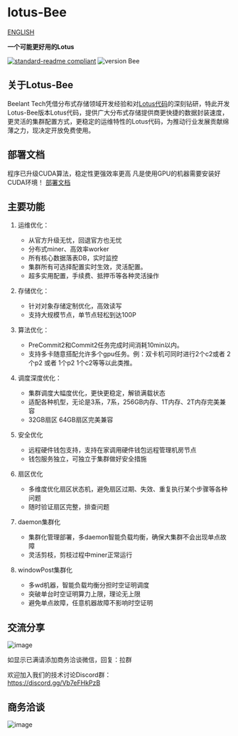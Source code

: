 # lotus-Bee
[ENGLISH](https://github.com/beelant/lotus-bee/blob/main/README_en.md)

**一个可能更好用的Lotus**

[![standard-readme compliant](https://img.shields.io/badge/readme%20style-standard-brightgreen.svg?style=flat-square)](https://github.com/RichardLitt/standard-readme)   ![version Bee](https://img.shields.io/badge/version-1.14.0-orange)

## 关于Lotus-Bee
Beelant Tech凭借分布式存储领域开发经验和对[Lotus代码](https://github.com/filecoin-project/lotus/#project-lotus---%E8%8E%B2)的深刻钻研，特此开发Lotus-Bee版本Lotus代码，提供广大分布式存储提供商更快捷的数据封装速度，更灵活的集群配置方式，更稳定的运维特性的Lotus代码，为推动行业发展贡献绵薄之力，现决定开放免费使用。

## 部署文档
程序已升级CUDA算法，稳定性更强效率更高
凡是使用GPU的机器需要安装好CUDA环境！
[部署文档](https://github.com/beelant/lotus-bee/blob/main/deployment.md)

## 主要功能


1. 运维优化：
    - 从官方升级无忧，回退官方也无忧
    - 分布式miner、高效率worker
    - 所有核心数据落表DB，实时监控
    - 集群所有可选择配置实时生效，灵活配置。   
    - 超多实用配置，手续费、抵押币等各种灵活操作

2. 存储优化：  
    - 针对对象存储定制优化，高效读写
    - 支持大规模节点，单节点轻松到达100P   

3. 算法优化：
    - PreCommit2和Commit2任务完成时间消耗10min以内。
    - 支持多卡随意搭配允许多个gpu任务。例：双卡机可同时进行2个c2或者 2个p2 或者 1个p2 1个c2等等以此类推。   

4. 调度深度优化：
    - 集群调度大幅度优化，更快更稳定，解锁满载状态
    - 适配各种机型，无论是3系，7系，256GB内存、1T内存、2T内存完美兼容
    - 32GB扇区 64GB扇区完美兼容

5. 安全优化
   - 远程硬件钱包支持，支持在家调用硬件钱包远程管理机房节点 
   - 钱包服务独立，可独立于集群做好安全措施
   
6. 扇区优化
   - 多维度优化扇区状态机，避免扇区过期、失效、重复执行某个步骤等各种问题
   - 随时验证扇区完整，排查问题
   
7. daemon集群化
   - 集群化管理部署，多daemon智能负载均衡，确保大集群不会出现单点故障
   - 灵活剪枝，剪枝过程中miner正常运行


8. windowPost集群化
   - 多wd机器，智能负载均衡分担时空证明调度
   - 突破单台时空证明算力上限，理论无上限
   - 避免单点故障，任意机器故障不影响时空证明




## 交流分享
![image](https://user-images.githubusercontent.com/86239661/131319877-42444f39-fde2-4b2e-a48b-6f1f1693c105.png)


如显示已满请添加商务洽谈微信，回复：拉群

欢迎加入我们的技术讨论Discord群：     
https://discord.gg/Vb7eFHkPzB





## 商务洽谈
![image](https://user-images.githubusercontent.com/86239661/126980665-1ca8c996-c9c1-4c86-b585-0ed42feebf77.png)











